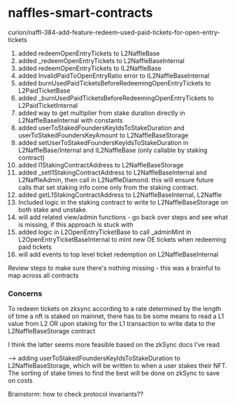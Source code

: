 # naffles-smart-contracts

curion/naffl-384-add-feature-redeem-used-paid-tickets-for-open-entry-tickets

1. added redeemOpenEntryTickets to L2NaffleBase
2. added _redeemOpenEntryTickets to L2NaffleBaseInternal
3. added redeemOpenEntryTickets to IL2NaffleBase
4. added InvalidPaidToOpenEntryRatio error to IL2NaffleBaseInternal
5. added burnUsedPaidTicketsBeforeRedeemingOpenEntryTickets to L2PaidTicketBase
6. added _burnUsedPaidTicketsBeforeRedeemingOpenEntryTickets to L2PaidTicketInternal
7. added way to get multiplier from stake duration directly in L2NaffleBaseInternal with constants
8. added userToStakedFoundersKeyIdsToStakeDuration and userToStakedFoundersKeyAmount to L2NaffleBaseStorage
9. added setUserToStakedFoundersKeyIdsToStakeDuration in L2NaffleBase/Internal and IL2NaffleBase (only callable by staking contract)
10. added l1StakingContractAddress to L2NaffleBaseStorage
11. added _setl1StakingContractAddress to L2NaffleBaseInternal and L2NaffleAdmin, then call in L2NaffleDiamond. this will ensure future calls that set staking info come only from the staking contract.
12. added getL1StakingContractAddress to L2NaffleBaseInternal, L2Naffle
13. Included logic in the staking contract to write to L2NaffleBaseStorage on both stake and unstake.
14. will add related view/admin functions - go back over steps and see what is missing, if this approach is stuck with
15. added logic in L2OpenEntryTicketBase to call _adminMint in L2OpenEntryTicketBaseInternal to mint new OE tickets when redeeming paid tickets
16. will add events to top level ticket redemption on L2NaffleBaseInternal

Review steps to make sure there's nothing missing - this was a brainful to map across all contracts

### Concerns
To redeem tickets on zksync according to a rate determined by the length of time a nft is staked on mainnet,
there has to be some means to read a L1 value from L2 OR upon staking for the L1 transaction to write data to the L2NaffleBaseStorage contract

I think the latter seems more feasible based on the zkSync docs I've read

--> adding userToStakedFoundersKeyIdsToStakeDuration to L2NaffleBaseStorage, which will be written to when a user stakes their NFT. The sorting of stake times to find the best will be done on zkSync to save on costs

Brainstorm: how to check protocol invariants??